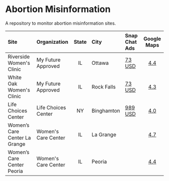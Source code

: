 # Abortion Misinformation

A repository to monitor abortion misinformation sites.

| Site                         | Organization      | State | City     | Snap Chat Ads                                                                      | Google Maps |
|:-----------------------------|:------------------|:-----:|:---------|:-----------------------------------------------------------------------------------|:-----------:|
|Riverside Women's Clinic      |My Future Approved |IL     |Ottawa    |[73 USD](https://github.com/MassMove/SCBot/blob/master/2023/My_Future_Approved.md)  |[4.4](https://www.google.com/maps/place/Riverside+Women's+Clinic/@41.346664,-88.840761,16z/data=!4m6!3m5!1s0x880955491f2d224b:0x5562dc6e85b4b1c5!8m2!3d41.3466641!4d-88.8407614!16s%2Fg%2F11ghf9zylp)|
|White Oak Women's Clinic      |My Future Approved |IL     |Rock Falls|[73 USD](https://github.com/MassMove/SCBot/blob/master/2023/My_Future_Approved.md)  |[4.3](https://www.google.com/maps/place/White+Oak+Women's+Clinic/@41.767186,-89.688929,16z/data=!4m8!3m7!1s0x8809b653495a8e5b:0xc5a66278c423f60b!8m2!3d41.7671859!4d-89.6889292!9m1!1b1!16s%2Fg%2F11b6gc778m)|
|Life Choices Center           |Life Choices Center|NY     |Binghamton|[989 USD](https://github.com/MassMove/SCBot/blob/master/2023/Life_Choices_Center.md)|[4.0](https://www.google.com/maps/place/Life+Choices+Center/@42.0976669,-75.9232063,17z/data=!3m1!4b1!4m6!3m5!1s0x89daef6ced1ac283:0x6736d4bde9ada41!8m2!3d42.0976629!4d-75.9206314!16s%2Fg%2F1tg_mmkm)|
|Women’s Care Center La Grange |Women's Care Center|IL     |La Grange |                                                                                    |[4.7](https://www.google.com/maps/place/Women%E2%80%99s+Care+Center/@41.8193436,-87.8730032,17z/data=!3m1!4b1!4m6!3m5!1s0x880e49f5e83af683:0xc2c4488f17df6467!8m2!3d41.8193396!4d-87.8704283!16s%2Fg%2F11gbfdqq0p)|
|Women’s Care Center Peoria    |Women's Care Center|IL     |Peoria    |                                                                                    |[4.4](https://www.google.com/maps/place/Women's+Care+Center/@40.719067,-89.5942248,15z/data=!4m6!3m5!1s0x880a5b2ae68b0c8b:0x7fa56ac4f3289a1e!8m2!3d40.719067!4d-89.5942248!16s%2Fg%2F11t85qfdky)|
